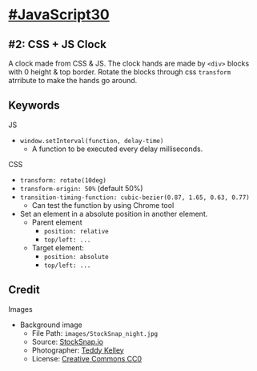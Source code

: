 # [#JavaScript30](https://javascript30.com) #

## #2: CSS + JS Clock ##
A clock made from CSS & JS. The clock hands are made by `<div>` blocks with 0 height & top border. Rotate the blocks through css `transform` atrribute to make the hands go around. 


## Keywords ##

JS

- `window.setInterval(function, delay-time)`
	- A function to be executed every delay milliseconds.

CSS

- `transform: rotate(10deg)`
- `transform-origin: 50%` (default 50%)
- `transition-timing-function: cubic-bezier(0.87, 1.65, 0.63, 0.77)`
	- Can test the function by using Chrome tool 
- Set an element in a absolute position in another element.
	- Parent element
		- `position: relative`
		- `top/left: ...`
	- Target element: 
		- `position: absolute`
		- `top/left: ...`

## Credit ##

Images

- Background image
	- File Path: `images/StockSnap_night.jpg`
	- Source: [StockSnap.io](https://stocksnap.io/photo/NH2WNTX9RV)
	- Photographer: [Teddy Kelley](https://stocksnap.io/author/22413)
	- License: [Creative Commons CC0](https://stocksnap.io/license)


